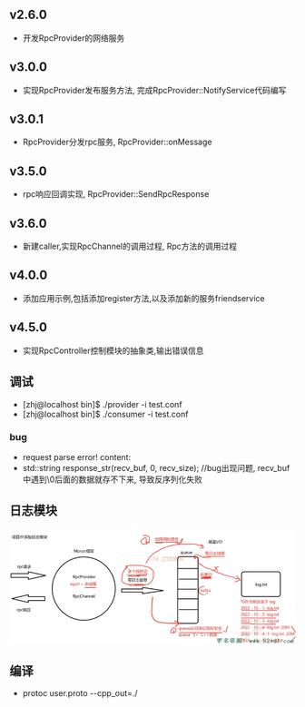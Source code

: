 ## v2.6.0
- 开发RpcProvider的网络服务

## v3.0.0 
- 实现RpcProvider发布服务方法, 完成RpcProvider::NotifyService代码编写

## v3.0.1
 - RpcProvider分发rpc服务, RpcProvider::onMessage

## v3.5.0
 - rpc响应回调实现, RpcProvider::SendRpcResponse

## v3.6.0
- 新建caller,实现RpcChannel的调用过程, Rpc方法的调用过程

## v4.0.0
- 添加应用示例,包括添加register方法,以及添加新的服务friendservice
## v4.5.0
- 实现RpcController控制模块的抽象类,输出错误信息
## 调试
- [zhj@localhost bin]$ ./provider  -i test.conf 
- [zhj@localhost bin]$ ./consumer -i test.conf

### bug
- request parse error! content:
- std::string response_str(recv_buf, 0, recv_size); //bug出现问题, recv_buf中遇到\0后面的数据就存不下来, 导致反序列化失败  

## 日志模块
![Alt text](pic/image.png)
## 编译
- protoc user.proto --cpp_out=./


